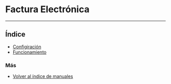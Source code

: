 # Factura Electrónica
---------------------------

## Índice

  * [Configiración](./configuracion.md)
  * [Funcionamiento](./funcionamiento.md)

### Más

  * [Volver al índice de manuales](../../README.md)
